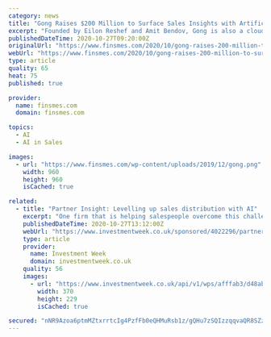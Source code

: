 ```yaml
---
category: news
title: "Gong Raises $200 Million to Surface Sales Insights with Artificial Intelligence"
excerpt: "Founded by Eilon Reshef and Amit Bendov, Gong is also a cloud-based business and uses AI (artificial intelligence) to transcribe and analyze conversations from web-conferencing platforms, like: In August this year, as we already covered, Gong raised $200 ..."
publishedDateTime: 2020-10-27T09:20:00Z
originalUrl: "https://www.finsmes.com/2020/10/gong-raises-200-million-to-surface-sales-insights-with-artificial-intelligence.html"
webUrl: "https://www.finsmes.com/2020/10/gong-raises-200-million-to-surface-sales-insights-with-artificial-intelligence.html"
type: article
quality: 65
heat: 75
published: true

provider:
  name: finsmes.com
  domain: finsmes.com

topics:
  - AI
  - AI in Sales

images:
  - url: "https://www.finsmes.com/wp-content/uploads/2019/12/gong.png"
    width: 960
    height: 960
    isCached: true

related:
  - title: "Partner Insight: Levelling up sales distribution with AI"
    excerpt: "One firm that is helping salespeople overcome this challenge is UK-based fintech company PureGroup. A recent winner at Investment Week's Marketing & Innovation Awards for its SalesAI platform - it took home the Best Use of Data award while receiving a ..."
    publishedDateTime: 2020-10-27T13:12:00Z
    webUrl: "https://www.investmentweek.co.uk/sponsored/4022296/partner-insight-levelling-sales-distribution-ai"
    type: article
    provider:
      name: Investment Week
      domain: investmentweek.co.uk
    quality: 56
    images:
      - url: "https://www.investmentweek.co.uk/api/v1/wps/afffab3/d48ab024-f7f6-4676-a0fe-7f0e9ff9b27d/2/Patrick-Murphy-1-B-W-370x229.jpg"
        width: 370
        height: 229
        isCached: true

secured: "nNR9Azoa6ptmMZtxrrtcIg4PzfFb0eQHMuRsb1z/gQHu7zSQIzzqqvaQR8SZzk0iGH9UsYatil6qy58/P3o/rOn+jJDvhuFthuSREN8Zzkj2tPCARarr+tw2YHEncadTqYLVoCDXOMrqMxUJMfK5lA/EkdjGPaHJx4+W2kKSiO4ACDz7Eeo5Y1D15DW7YKufQTTPnAtI4pb/w0Qy9EuELdZKzijcl23BjTx/SRND9mQ2/NKs50Z7rp+c5BbghLvmdkFAAv1E5LzItum3dLZtMLGdXifWDkEH91ei/0ZwkUJP9i7/RiD/A35NxLz3bbTd7HT1TDgY+/YI6rS3KJaFn27I5ogaTIh7FBAthecnyN8=;27/oh2a1VxJOOhgSk/kySQ=="
---
```


